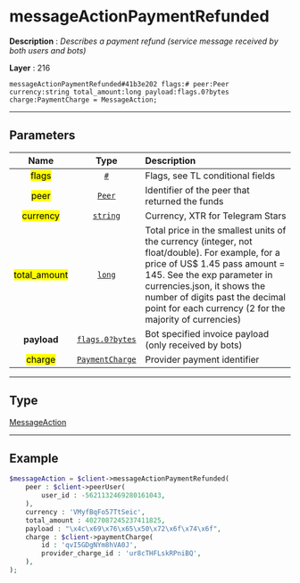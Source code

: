 # messageActionPaymentRefunded

**Description** : *Describes a payment refund \(service message received by both users and bots\)*

**Layer** : 216

```tl
messageActionPaymentRefunded#41b3e202 flags:# peer:Peer currency:string total_amount:long payload:flags.0?bytes charge:PaymentCharge = MessageAction;
```

---

## Parameters

| Name | Type | Description |
| :---: | :---: | :--- |
| <mark>flags</mark> | [`#`](type/#) | Flags, see TL conditional fields |
| <mark>peer</mark> | [`Peer`](type/Peer) | Identifier of the peer that returned the funds |
| <mark>currency</mark> | [`string`](type/string) | Currency, XTR for Telegram Stars |
| <mark>total_amount</mark> | [`long`](type/long) | Total price in the smallest units of the currency (integer, not float/double). For example, for a price of US$ 1.45 pass amount = 145. See the exp parameter in currencies.json, it shows the number of digits past the decimal point for each currency (2 for the majority of currencies) |
| **payload** | [`flags.0?bytes`](type/bytes) | Bot specified invoice payload (only received by bots) |
| <mark>charge</mark> | [`PaymentCharge`](type/PaymentCharge) | Provider payment identifier |

---

## Type

[MessageAction](type/MessageAction)

---

## Example

```php
$messageAction = $client->messageActionPaymentRefunded(
	peer : $client->peerUser(
		user_id : -5621132469280161043,
	),
	currency : 'VMyfBqFo57TtSeic',
	total_amount : 4027087245237411825,
	payload : "\x4c\x69\x76\x65\x50\x72\x6f\x74\x6f",
	charge : $client->paymentCharge(
		id : 'qvI5GDgNYm8hVA0J',
		provider_charge_id : 'ur8cTHFLskRPniBQ',
	),
);
```